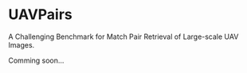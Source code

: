 # UAVPairs
A Challenging Benchmark for Match Pair Retrieval of Large-scale UAV Images.

Comming soon...
